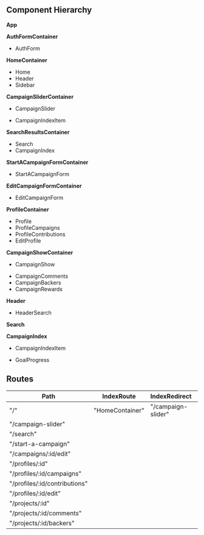 ## Component Hierarchy

**App**

**AuthFormContainer**
 - AuthForm

**HomeContainer**
 - Home
 - Header
 - Sidebar

**CampaignSliderContainer**
 - CampaignSlider
  * CampaignIndexItem

**SearchResultsContainer**
 - Search
 - CampaignIndex

**StartACampaignFormContainer**
 - StartACampaignForm

**EditCampaignFormContainer**
 - EditCampaignForm

**ProfileContainer**
 - Profile
  - ProfileCampaigns
  - ProfileContributions
  - EditProfile

**CampaignShowContainer**
 - CampaignShow
  * CampaignComments
  * CampaignBackers
  * CampaignRewards

**Header**
 - HeaderSearch

**Search**

**CampaignIndex**
 - CampaignIndexItem
  * GoalProgress

## Routes

|Path   | IndexRoute | IndexRedirect | Component   |
|-------|------------|---------------|-------------|
| "/" | "HomeContainer" | "/campaign-slider" | "App" |
| "/campaign-slider" | | | "CampaignSliderContainer" |
| "/search" | | | "SearchResultsContainer" |
| "/start-a-campaign" | | | "StartACampaignFormContainer" |
| "/campaigns/:id/edit" | | | "EditCampaignFormContainer" |
| "/profiles/:id" | | | "ProfileContainer" |
| "/profiles/:id/campaigns" | | | "ProfileCampaigns" |
| "/profiles/:id/contributions" | | | "ProfileContributions" |
| "/profiles/:id/edit" | | | "EditProfile" |
| "/projects/:id" | | | "CampaignShowContainer" |
| "/projects/:id/comments" | | | "CampaignComments" |
| "/projects/:id/backers" | | | "CampaignBackers" |
